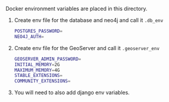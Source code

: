 Docker environment variables are placed in this directory.

1. Create env file for the database and neo4j and call it `.db_env`
    ```bash
    POSTGRES_PASSWORD=
    NEO4J_AUTH=
    ```
2. Create env file for the GeoServer and call it `.geoserver_env`
    ```bash
    GEOSERVER_ADMIN_PASSWORD=
    INITIAL_MEMORY=2G
    MAXIMUM_MEMORY=4G
    STABLE_EXTENSIONS=
    COMMUNITY_EXTENSIONS=
    ```

3. You will need to also add django env variables.